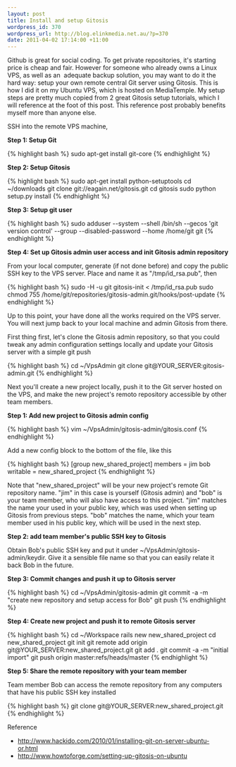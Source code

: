 ```yaml
--- 
layout: post
title: Install and setup Gitosis
wordpress_id: 370
wordpress_url: http://blog.elinkmedia.net.au/?p=370
date: 2011-04-02 17:14:00 +11:00
---
```

Github is great for social coding. To get private repositories, it's starting price is cheap and fair. However for someone who already owns a Linux VPS, as well as an  adequate backup solution, you may want to do it the hard way: setup your own remote central Git server using Gitosis. This is how I did it on my Ubuntu VPS, which is hosted on MediaTemple. My setup steps are pretty much copied from 2 great Gitosis setup tutorials, which I will reference at the foot of this post. This reference post probably benefits myself more than anyone else.

SSH into the remote VPS machine,

<strong>Step 1: Setup Git</strong>

{% highlight bash %}
sudo apt-get install git-core
{% endhighlight %}

<strong>Step 2: Setup Gitosis</strong>

{% highlight bash %}
sudo apt-get install python-setuptools
cd ~/downloads
git clone git://eagain.net/gitosis.git
cd gitosis
sudo python setup.py install
{% endhighlight %}

<strong>Step 3: Setup git user</strong>

{% highlight bash %}
sudo adduser --system --shell /bin/sh --gecos 'git version control' --group --disabled-password --home /home/git git
{% endhighlight %}

<strong>Step 4: Set up Gitosis admin user access and init Gitosis admin repository</strong>

From your local computer, generate (if not done before) and copy the public SSH key to the VPS server. Place and name it as "/tmp/id_rsa.pub", then

{% highlight bash %}
sudo -H -u git gitosis-init &lt; /tmp/id_rsa.pub
sudo chmod 755 /home/git/repositories/gitosis-admin.git/hooks/post-update
{% endhighlight %}

Up to this point, your have done all the works required on the VPS server. You will next jump back to your local machine and admin Gitosis from there.

First thing first, let's clone the Gitosis admin repository, so that you could tweak any admin configuration settings locally and update your Gitosis server with a simple git push

{% highlight bash %}
cd ~/VpsAdmin
git clone git@YOUR_SERVER:gitosis-admin.git
{% endhighlight %}

Next you'll create a new project locally, push it to the Git server hosted on the VPS, and make the new project's remoto repository accessible by other team members.

<strong>Step 1: Add new project to Gitosis admin config</strong>

{% highlight bash %}
vim ~/VpsAdmin/gitosis-admin/gitosis.conf
{% endhighlight %}

Add a new config block to the bottom of the file, like this

{% highlight bash %}
[group new_shared_project]
members = jim bob
writable = new_shared_project
{% endhighlight %}

Note that "new_shared_project" will be your new project's remote Git repository name. "jim" in this case is yourself (Gitosis admin) and "bob" is your team member, who will also have access to this project. "jim" matches the name your used in your public key, which was used when setting up Gitosis from previous steps. "bob" matches the name, which your team member used in his public key, which will be used in the next step.

<strong>Step 2: add team member's public SSH key to Gitosis</strong>

Obtain Bob's public SSH key and put it under ~/VpsAdmin/gitosis-admin/keydir. Give it a sensible file name so that you can easily relate it back Bob in the future.

<strong>Step 3: Commit changes and push it up to Gitosis server</strong>

{% highlight bash %}
cd ~/VpsAdmin/gitosis-admin
git commit -a -m &quot;create new repository and setup access for Bob&quot;
git push
{% endhighlight %}

<strong>Step 4: Create new project and push it to remote Gitosis server</strong>

{% highlight bash %}
cd ~/Workspace
rails new new_shared_project
cd new_shared_project
git init
git remote add origin git@YOUR_SERVER:new_shared_project.git
git add .
git commit -a -m &quot;initial import&quot;
git push origin master:refs/heads/master
{% endhighlight %}

<strong>Step 5: Share the remote repository with your team member</strong>

Team member Bob can access the remote repository from any computers that have his public SSH key installed

{% highlight bash %}
git clone git@YOUR_SERVER:new_shared_project.git
{% endhighlight %}

Reference
<ul>
	<li><a href="http://www.hackido.com/2010/01/installing-git-on-server-ubuntu-or.html" target="_blank">http://www.hackido.com/2010/01/installing-git-on-server-ubuntu-or.html</a></li>
	<li><a href="http://www.howtoforge.com/setting-up-gitosis-on-ubuntu" target="_blank">http://www.howtoforge.com/setting-up-gitosis-on-ubuntu</a></li>
</ul>
